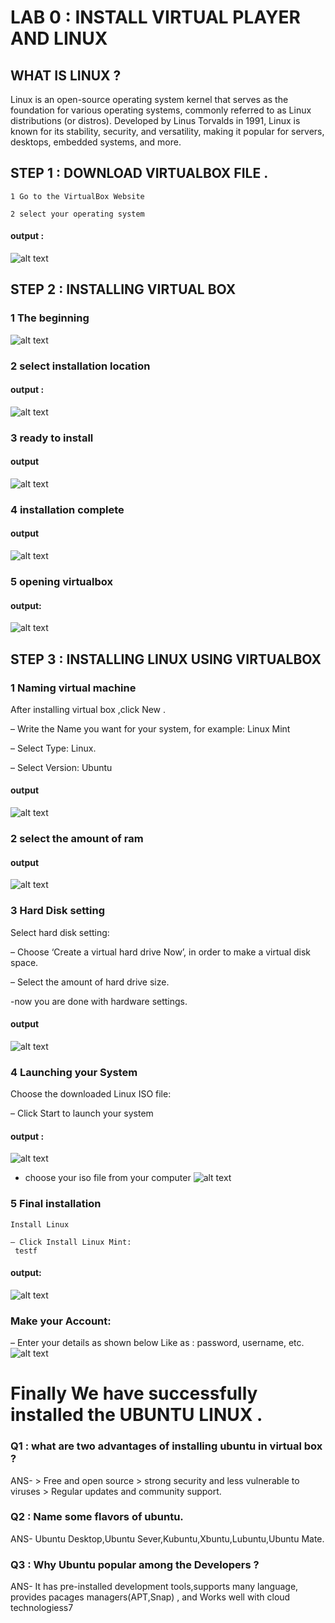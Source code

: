# LAB 0 : INSTALL VIRTUAL PLAYER AND LINUX

## WHAT IS LINUX ?
Linux is an open-source operating system kernel that serves as the
foundation for various operating systems, commonly referred to as
Linux distributions (or distros). Developed by Linus Torvalds in
1991, Linux is known for its stability, security, and versatility,
making it popular for servers, desktops, embedded systems, and
more.
## STEP 1 : DOWNLOAD VIRTUALBOX FILE .

    1 Go to the VirtualBox Website

    2 select your operating system
#### output :
![alt text](<Downlaod Virtual Box.png>)

## STEP 2 : INSTALLING VIRTUAL BOX
    
 ### 1 The beginning
 ![alt text](<Installing Virtual Box.png>)
 ### 2 select installation location
 #### output :
![alt text](<Installation Location.png>)

 ### 3 ready to install
#### output 
![alt text](<Ready to Install.png>)

 ### 4 installation complete 
#### output 
![alt text](<Installation Complete.png>)

 ### 5 opening virtualbox
#### output: 
![alt text](<Opening Virtual Box.png>)
## STEP 3 : INSTALLING LINUX USING VIRTUALBOX
### 1 Naming virtual machine

   After installing virtual box ,click New .

   – Write the Name you want for your system, for example: Linux Mint

   – Select Type: Linux.

   – Select Version: Ubuntu
   #### output 
 ![alt text](<Naming Virtual Machine.png>)
### 2 select the amount of ram
#### output 
![alt text](<Amount of RAM.png>)

### 3 Hard Disk setting
  Select hard disk setting:

  – Choose ‘Create a virtual hard drive Now’, in order to make a virtual disk space.

  – Select the amount of hard drive size.

  -now you are done with hardware settings.

 #### output 
![alt text](<Hard Disk.png>)
### 4 Launching your System

   Choose the downloaded Linux ISO file:

   – Click Start to launch your system
#### output :
![alt text](<Launching System.png>)


  - choose your iso file from your computer
![alt text](<IOS file.png>)

### 5 Final installation

    Install Linux

    – Click Install Linux Mint:
     testf
#### output:
![alt text](<Final Installation.png>)

### Make your Account:
– Enter your details as shown below
Like as : password, username, etc.
![alt text](<Making Account.png>)
# Finally We have successfully installed the UBUNTU LINUX .


### Q1 : what are two advantages of installing ubuntu in virtual box ?
ANS-
    > Free and open source 
    > strong security and less vulnerable to viruses 
    > Regular updates and community support.

### Q2 : Name some flavors of ubuntu.
ANS- Ubuntu Desktop,Ubuntu Sever,Kubuntu,Xbuntu,Lubuntu,Ubuntu Mate.

### Q3 : Why Ubuntu popular among the Developers ? 
ANS-  It has pre-installed development tools,supports many language, provides pacages managers(APT,Snap) , and Works well with cloud technologiess7